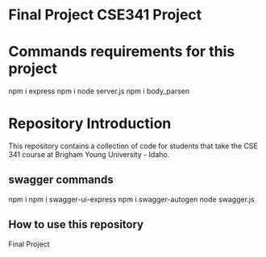 # Final Project CSE341 Project

# Commands requirements for this project
npm i express
npm i
node server.js
npm i body_parsen
# Repository Introduction

This repository contains a collection of code for students that take the CSE 341 course at Brigham Young University - Idaho.

## swagger commands
npm i
npm i swagger-ui-express
npm i swagger-autogen
node swagger.js

## How to use this repository

Final Project